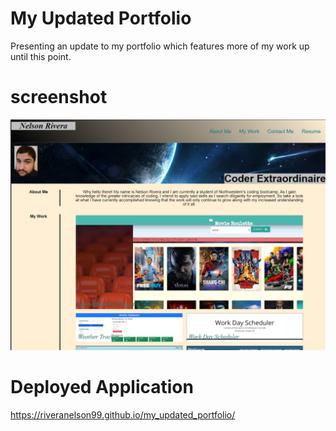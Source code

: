 # My Updated Portfolio

Presenting an update to my portfolio which features more of my work up until this point.

# screenshot

![Generator Example](assets/images/portfolio-1.png)

# Deployed Application

https://riveranelson99.github.io/my_updated_portfolio/